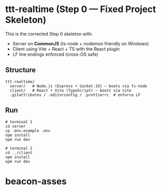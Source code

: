 # ttt-realtime (Step 0 — Fixed Project Skeleton)

This is the corrected Step 0 skeleton with:
- Server on **CommonJS** (ts-node + nodemon friendly on Windows)
- Client using Vite + React + TS with the React plugin
- LF line endings enforced (cross-OS safe)

## Structure
```
ttt-realtime/
  server/   # Node.js (Express + Socket.IO) — boots via ts-node
  client/   # React + Vite (TypeScript) — boots via vite
  .gitattributes / .editorconfig / .prettierrc  # enforce LF
```

## Run
```
# terminal 1
cd server
cp .env.example .env
npm install
npm run dev

# terminal 2
cd ../client
npm install
npm run dev
```
# beacon-asses
